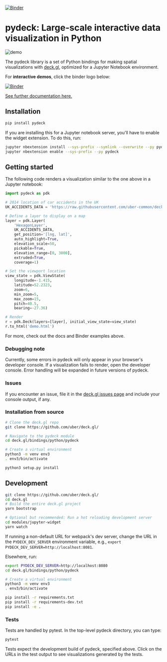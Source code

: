 [![Binder](https://mybinder.org/badge_logo.svg)](https://mybinder.org/v2/gh/uber/deck.gl/binder?filepath=examples)

# pydeck: Large-scale interactive data visualization in Python

![demo](https://user-images.githubusercontent.com/2204757/58838976-1538f400-8615-11e9-84f6-a2fe42bb300b.gif)

The pydeck library is a set of Python bindings for making spatial visualizations with [deck.gl](https://deck.gl),
optimized for a Jupyter Notebook environment.

For __interactive demos__, click the binder logo below:

[![Binder](https://mybinder.org/static/logo.svg?v=f9f0d927b67cc9dc99d788c822ca21c0)](https://mybinder.org/v2/gh/uber/deck.gl/binder?filepath=examples)


[See further documentation here.](https://github.com/uber/deck.gl/tree/master/bindings/python/pydeck/docs)

## Installation

```bash
pip install pydeck
```

If you are installing this for a Jupyter notebook server, you'll have to enable the widget extension.
To do this, run:

```bash
jupyter nbextension install --sys-prefix --symlink --overwrite --py pydeck
jupyter nbextension enable --sys-prefix --py pydeck
```

## Getting started

The following code renders a visualization similar to the one above in a Jupyter notebook:

```python
import pydeck as pdk

# 2014 location of car accidents in the UK
UK_ACCIDENTS_DATA = 'https://raw.githubusercontent.com/uber-common/deck.gl-data/master/examples/3d-heatmap/heatmap-data.csv'

# Define a layer to display on a map
layer = pdk.Layer(
    'HexagonLayer',
    UK_ACCIDENTS_DATA,
    get_position='[lng, lat]',
    auto_highlight=True,
    elevation_scale=50,
    pickable=True,
    elevation_range=[0, 3000],
    extruded=True,                 
    coverage=1)

# Set the viewport location
view_state = pdk.ViewState(
    longitude=-1.415,
    latitude=52.2323,
    zoom=6,
    min_zoom=5,
    max_zoom=15,
    pitch=40.5,
    bearing=-27.36)

# Render
r = pdk.Deck(layers=[layer], initial_view_state=view_state)
r.to_html('demo.html')
```

For more, check out the docs and Binder examples above.

### Debugging note

Currently, some errors in pydeck will only appear in your browser's developer console.
If a visualization fails to render, open the developer console.
Error handling will be expanded in future versions of pydeck.

### Issues

If you encounter an issue, file it in the [deck.gl issues page](https://github.com/uber/deck.gl/issues/new?assignees=&labels=question&template=question.md&title=)
and include your console output, if any.


### Installation from source

```bash
# Clone the deck.gl repo
git clone https://github.com/uber/deck.gl/

# Navigate to the pydeck module
cd deck.gl/bindings/python/pydeck

# Create a virtual environment
python3 -m venv env3
. env3/bin/activate

python3 setup.py install
```

## Development

```bash
git clone https://github.com/uber/deck.gl/
cd deck.gl
# Build the entire deck.gl project
yarn bootstrap

# Optional but recommended: Run a hot reloading development server
cd modules/jupyter-widget
yarn watch
```

If running a non-default URL for webpack's dev server, change the URL in the `PYDECK_DEV_SERVER` environment variable,
e.g., `export PYDECK_DEV_SERVER=http://localhost:8081`.

Elsewhere, run:

```bash
export PYDECK_DEV_SERVER=http://localhost:8080
cd deck.gl/bindings/python/pydeck

# Create a virtual environment
python3 -m venv env3
. env3/bin/activate

pip install -r requirements.txt
pip install -r requirements-dev.txt
pip install -e .
```

### Tests

Tests are handled by pytest. In the top-level pydeck directory, you can type:

```bash
pytest
```

Tests expect the development build of pydeck, specified above.
Click on the URLs in the test output to see visualizations generated by the tests.
